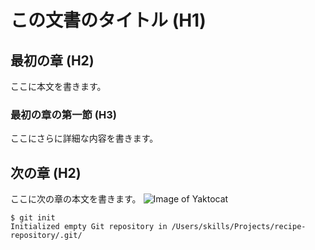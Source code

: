 # この文書のタイトル (H1)

## 最初の章 (H2)

ここに本文を書きます。

### 最初の章の第一節 (H3)

ここにさらに詳細な内容を書きます。

## 次の章 (H2)

ここに次の章の本文を書きます。
![Image of Yaktocat](https://octodex.github.com/images/yaktocat.png)

```
$ git init
Initialized empty Git repository in /Users/skills/Projects/recipe-repository/.git/
```


